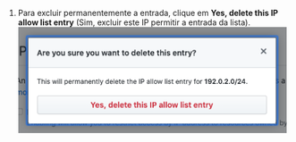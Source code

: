 1. Para excluir permanentemente a entrada, clique em **Yes, delete this IP allow list entry** (Sim, excluir este IP permitir a entrada da lista). ![Botão para excluir permanentemente a entrada da lista de permissões de IP](/assets/images/help/security/perm-delete-allowlist-entry-button.png)
